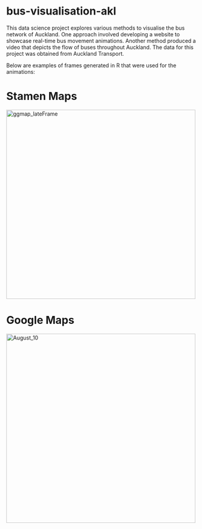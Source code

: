 # bus-visualisation-akl
This data science project explores various methods to visualise the bus network of Auckland. One approach involved developing a website to showcase real-time bus movement animations. Another method produced a video that depicts the flow of buses throughout Auckland. The data for this project was obtained from Auckland Transport.

Below are examples of frames generated in R that were used for the animations:

# Stamen Maps
<img src="https://github.com/leonardophu/bus-visualisation-akl/assets/129243708/f17d9840-b6a9-4149-a3b5-a72882929098" height="500" alt="ggmap_lateFrame"/>

# Google Maps
<img src="https://github.com/leonardophu/bus-visualisation-akl/assets/129243708/00c4b463-90ff-4919-869a-211c8e84e47f" height="500" alt="August_10"/>
